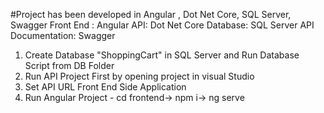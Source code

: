 #Project has been developed in Angular , Dot Net Core, SQL Server, Swagger
Front End : Angular
API: Dot Net Core
Database: SQL Server
API Documentation: Swagger
1) Create Database "ShoppingCart" in SQL Server and Run Database Script from DB Folder
2) Run API Project First by opening project in visual Studio
3) Set API URL Front End Side Application
4) Run Angular Project - cd frontend-> npm i-> ng serve 
